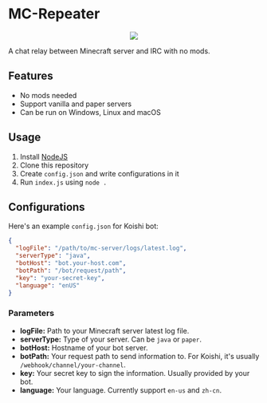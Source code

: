 # MC-Repeater

<p align="center"><img src="https://user-images.githubusercontent.com/20534082/69478424-119c6200-0e2d-11ea-979b-cafd2d1daf49.png"/></p>

A chat relay between Minecraft server and IRC with no mods.

## Features

+ No mods needed
+ Support vanilla and paper servers
+ Can be run on Windows, Linux and macOS

## Usage

1. Install [NodeJS](https://nodejs.org/)
1. Clone this repository
2. Create `config.json` and write configurations in it
3. Run `index.js` using `node .`

## Configurations

Here's an example `config.json` for Koishi bot:

```json
{
  "logFile": "/path/to/mc-server/logs/latest.log",
  "serverType": "java",
  "botHost": "bot.your-host.com",
  "botPath": "/bot/request/path",
  "key": "your-secret-key",
  "language": "enUS"
}
```

### Parameters

+ **logFile:** Path to your Minecraft server latest log file.
+ **serverType:** Type of your server. Can be `java` or `paper`.
+ **botHost:** Hostname of your bot server.
+ **botPath:** Your request path to send information to. For Koishi, it's usually `/webhook/channel/your-channel`.
+ **key:** Your secret key to sign the information. Usually provided by your bot.
+ **language:** Your language. Currently support `en-us` and `zh-cn`.